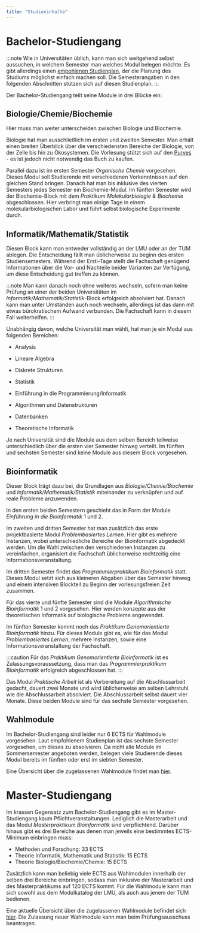 ```yaml
---
title: "Studieninhalte"
---
```


# Bachelor-Studiengang

:::note
Wie in Universitäten üblich, kann man sich weitgehend selbst aussuchen, in welchem Semester man welches Modul belegen möchte. Es gibt allerdings einen [empohlenen Studienplan](https://www.bio.ifi.lmu.de/bim/studium/studium/plans/studienplane/), der die Planung des Studiums möglichst einfach machen soll. Die Semesterangaben in den folgenden Abschnitten stützen sich auf diesen Studienplan.
:::

Der Bachelor-Studiengang teilt seine Module in drei Blöcke ein:

## Biologie/Chemie/Biochemie

Hier muss man weiter unterscheiden zwischen Biologie und Biochemie.

Biologie hat man ausschließlich im ersten und zweiten Semester. Man erhält einen breiten Überblick über die verschiedensten Bereiche der Biologie, von der Zelle bis hin zu Ökosystemen. Die Vorlesung stützt sich auf den [Purves](https://link.springer.com/book/10.1007/978-3-662-58172-8) - es ist jedoch nicht notwendig das Buch zu kaufen.

Parallel dazu ist im ersten Semester _Organische Chemie_ vorgesehen. Dieses Modul soll Studierende mit verschiedenen Vorkenntnissen auf den gleichen Stand bringen. Danach hat man bis inklusive des vierten Semesters jedes Semester ein Biochemie-Modul. Im fünften Semester wird der Biochemie-Block mit dem _Praktikum Molekularbiologie & Biochemie_ abgeschlossen. Hier verbringt man einige Tage in einem molekularbiologischen Labor und führt selbst biologische Experimente durch.

## Informatik/Mathematik/Statistik

Diesen Block kann man entweder vollständig an der LMU oder an der TUM ablegen. Die Entscheidung fällt man üblicherweise zu beginn des ersten Studiensemesters. Während der Ersti-Tage stellt die Fachschaft genügend Informationen über die Vor- und Nachteile beider Varianten zur Verfügung, um diese Entscheidung gut treffen zu können.


:::note
Man kann danach noch ohne weiteres wechseln, sofern man keine Prüfung an einer der beiden Universitäten im _Informatik/Mathematik/Statistik_-Block erfolgreich absolviert hat. Danach kann man unter Umständen auch noch wechseln, allerdings ist das dann mit etwas bürokratischem Aufwand verbunden. Die Fachschaft kann in diesem Fall weiterhelfen.
:::

Unabhängig davon, welche Universität man wählt, hat man je ein Modul aus folgenden Bereichen:

- Analysis
- Lineare Algebra
- Diskrete Strukturen
- Statistik

- Einführung in die Programmierung/Informatik
- Algorithmen und Datenstrukturen
- Datenbanken
- Theoretische Informatik

Je nach Universität sind die Module aus dem selben Bereich teilweise unterschiedlich über die ersten vier Semester hinweg verteilt.
Im fünften und sechsten Semester sind keine Module aus diesem Block vorgesehen.

## Bioinformatik

Dieser Block trägt dazu bei, die Grundlagen aus _Biologie/Chemie/Biochemie_ und _Informatik/Mathematik/Statistik_ miteinander zu verknüpfen und auf reale Probleme anzuwenden.

In den ersten beiden Semestern geschieht das in Form der Module _Einführung in die Bioinformatik_ 1 und 2.

Im zweiten und dritten Semester hat man zusätzlich das erste projektbasierte Modul _Problembasiertes Lernen_.
Hier gibt es mehrere Instanzen, wobei unterschiedliche Bereiche der Bioinformatik abgedeckt werden.
Um die Wahl zwischen den verschiedenen Instanzen zu vereinfachen, organisiert die Fachschaft üblicherweise rechtzeitig eine Informationsveranstaltung.

Im dritten Semester findet das _Programmierpraktikum Bioinformatik_ statt. Dieses Modul setzt sich aus kleineren Abgaben über das Semester hinweg und einem intensiven Blockteil zu Beginn der vorlesungsfreien Zeit zusammen.

Für das vierte und fünfte Semester sind die Module _Algorithmische Bioinformatik_ 1 und 2 vorgesehen. Hier werden konzepte aus der theoretischen Informatik auf biologische Probleme angewendet.

Im fünften Semester kommt noch das _Praktikum Genomorientierte Bioinformatik_ hinzu. Für dieses Module gibt es, wie für das Modul _Problembasiertes Lernen_, mehrere Instanzen, sowie eine Informationsveranstaltung der Fachschaft.

:::caution
Für das _Praktikum Genomorientierte Bioinformatik_ ist es Zulassungsvoraussetzung, dass man das _Programmierpraktikum Bioinformatik_ erfolgreich abgeschlossen hat.
:::

Das Modul _Praktische Arbeit_ ist als Vorbereitung auf die Abschlussarbeit gedacht, dauert zwei Monate und wird üblicherweise am selben Lehrstuhl wie die Abschlussarbeit absolviert. Die Abschlussarbeit selbst dauert vier Monate. Diese beiden Module sind für das sechste Semester vorgesehen.

## Wahlmodule

Im Bachelor-Studiengang sind leider nur 6 ECTS für Wahlmodule vorgesehen. Laut empfohlenem Studienplan ist das sechste Semester vorgesehen, um dieses zu absolvieren. Da nicht alle Module im Sommersemester angeboten werden, belegen viele Studierende dieses Modul bereits im fünften oder erst im siebten Semester.

Eine Übersicht über die zugelassenen Wahlmodule findet man [hier](https://www.cit.tum.de/cit/studium/studiengaenge/bachelor-bioinformatik/modulkatalog/#:~:text=12-,Wahlveranstaltungen,-(Pr%C3%BCfungsordnung%202021)).

# Master-Studiengang

Im krassen Gegensatz zum Bachelor-Studiengang gibt es im Master-Studiengang kaum Pflichtveranstaltungen.
Lediglich die Masterarbeit und das Modul _Masterpraktikum Bioinformatik_ sind verpflichtend.
Darüber hinaus gibt es drei Bereiche aus denen man jeweils eine bestimmtes ECTS-Minimum einbringen muss:

- Methoden und Forschung: 33 ECTS
- Theorie Informatik, Mathematik und Statistik: 15 ECTS
- Theorie Biologie/Biochemie/Chemie: 15 ECTS

Zusätzlich kann man beliebig viele ECTS aus Wahlmodulen innerhalb der selben drei Bereiche einbringen, sodass man inklusive der Masterarbeit und des Masterpraktikums auf 120 ECTS kommt.
Für die Wahlmodule kann man sich sowohl aus dem Modulkatalog der LMU, als auch aus jenem der TUM bedienen.

Eine aktuelle Übersicht über die zugelassenen Wahlmodule befindet sich [hier](https://www.cit.tum.de/cit/studium/studiengaenge/master-bioinformatik/modulkatalog/). Die Zulassung neuer Wahlmodule kann man beim Prüfungsausschuss beantragen.
